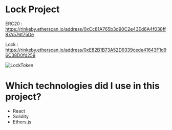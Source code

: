 # Lock Project 

ERC20 : https://rinkeby.etherscan.io/address/0xCc81A765b3d90C2e43Ed6A4f038ff87A576f75De

Lock : https://rinkeby.etherscan.io/address/0xE82B1B73A52D9339cede41643F1d96C38D0fd259

![LockToken](https://i.ibb.co/fvHXHGL/Ekran-Resmi-2022-08-16-13-14-03.png)

# Which technologies did I use in this project?
* React
* Solidity 
* Ethers.js

